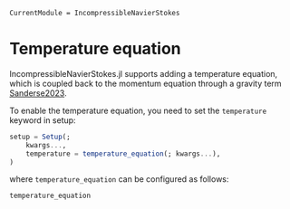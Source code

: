 ```@meta
CurrentModule = IncompressibleNavierStokes
```
# Temperature equation

IncompressibleNavierStokes.jl supports adding a temperature equation, which is
coupled back to the momentum equation through a gravity term
[Sanderse2023](@cite).

To enable the temperature equation, you need to set the `temperature` keyword
in setup:

```julia
setup = Setup(;
    kwargs...,
    temperature = temperature_equation(; kwargs...),
)
```

where `temperature_equation` can be configured as follows:

```@docs; canonical = false
temperature_equation
```

